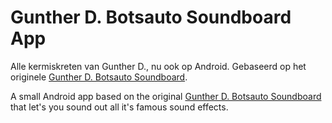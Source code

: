 Gunther D. Botsauto Soundboard App
=================================

Alle kermiskreten van Gunther D., nu ook op Android. Gebaseerd op het originele [Gunther D. Botsauto Soundboard](https://github.com/github/markup).

A small Android app based on the original [Gunther D. Botsauto Soundboard](https://github.com/github/markup) that let's you sound out all it's famous sound effects.
